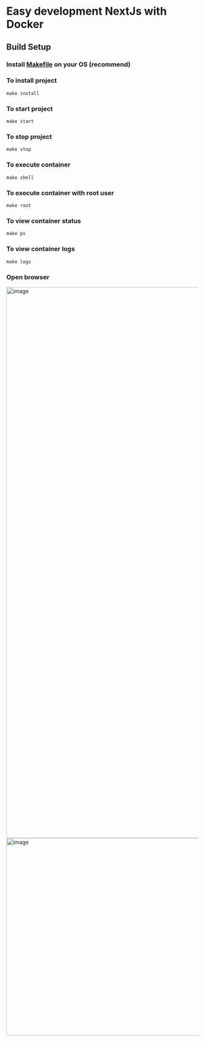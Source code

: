 # Easy development NextJs with Docker

## Build Setup

### Install [Makefile](https://makefiletutorial.com/) on your OS (recommend)

### To install project
```shell
make install
```

### To start project
```shell
make start
```

### To stop project
```shell
make stop
```

### To execute container
```shell
make shell
```

### To execute container with root user
```shell
make root
```

### To view container status
```shell
make ps
```

### To view container logs
```shell
make logs
```

### Open browser

<img width="1440" alt="image" src="https://user-images.githubusercontent.com/26193890/172757201-513e4fe7-1df5-480d-8a7a-ae6eca3d5e66.png">

<img width="516" alt="image" src="https://user-images.githubusercontent.com/26193890/172757216-f2e4a123-b174-4a94-a920-923dc688354f.png">

